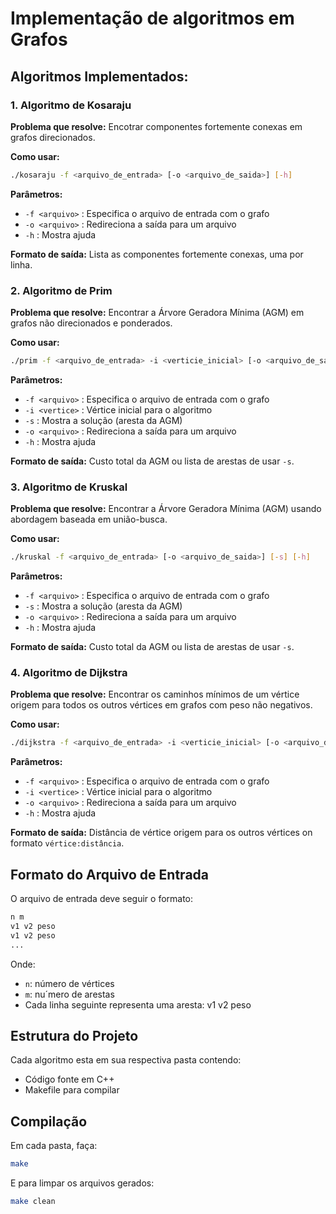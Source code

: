 # Implementação de algoritmos em Grafos 

## Algoritmos Implementados:

### 1. Algoritmo de Kosaraju 

**Problema que resolve:** Encotrar componentes fortemente conexas em grafos direcionados.

**Como usar:**

```bash
./kosaraju -f <arquivo_de_entrada> [-o <arquivo_de_saida>] [-h]

```

**Parâmetros:**
- `-f <arquivo>` : Especifica o arquivo de entrada com o grafo
- `-o <arquivo>` : Redireciona a saída para um arquivo
- `-h` : Mostra ajuda

**Formato de saída:** Lista as componentes fortemente conexas, uma por linha.

### 2. Algoritmo de Prim

**Problema que resolve:** Encontrar a Árvore Geradora Mínima (AGM) em grafos não direcionados e ponderados.

**Como usar:**

```bash
./prim -f <arquivo_de_entrada> -i <verticie_inicial> [-o <arquivo_de_saida>] [-s] [-h]

```

**Parâmetros:**
- `-f <arquivo>` : Especifica o arquivo de entrada com o grafo
- `-i <vertice>` : Vértice inicial para o algoritmo
- `-s` : Mostra a solução (aresta da AGM)
- `-o <arquivo>` : Redireciona a saída para um arquivo
- `-h` : Mostra ajuda

**Formato de saída:** Custo total da AGM ou lista de arestas de usar `-s`.

### 3. Algoritmo de Kruskal

**Problema que resolve:** Encontrar a Árvore Geradora Mínima (AGM) usando abordagem baseada em união-busca.

**Como usar:**

```bash
./kruskal -f <arquivo_de_entrada> [-o <arquivo_de_saida>] [-s] [-h]

```

**Parâmetros:**
- `-f <arquivo>` : Especifica o arquivo de entrada com o grafo
- `-s` : Mostra a solução (aresta da AGM)
- `-o <arquivo>` : Redireciona a saída para um arquivo
- `-h` : Mostra ajuda

**Formato de saída:** Custo total da AGM ou lista de arestas de usar `-s`.

### 4. Algoritmo de Dijkstra

**Problema que resolve:** Encontrar os caminhos mínimos de um vértice origem para todos os outros vértices em grafos com peso não negativos.

**Como usar:**

```bash
./dijkstra -f <arquivo_de_entrada> -i <verticie_inicial> [-o <arquivo_de_saida>] [-h]

```

**Parâmetros:**
- `-f <arquivo>` : Especifica o arquivo de entrada com o grafo
- `-i <vertice>` : Vértice inicial para o algoritmo
- `-o <arquivo>` : Redireciona a saída para um arquivo
- `-h` : Mostra ajuda

**Formato de saída:** Distância de vértice origem para os outros vértices on formato `vértice:distância`.

## Formato do Arquivo de Entrada 

O arquivo de entrada deve seguir o formato:

```bash
n m 
v1 v2 peso
v1 v2 peso
...

```

Onde:

- `n`: número de vértices
- `m`: nu´mero de arestas
- Cada linha seguinte representa uma aresta: v1 v2 peso

## Estrutura do Projeto

Cada algoritmo esta em sua respectiva pasta contendo:
- Código fonte em C++
- Makefile para compilar 

## Compilação

Em cada pasta, faça:

```bash
make
```
E para limpar os arquivos gerados: 

```bash
make clean
```